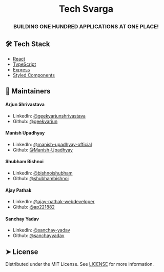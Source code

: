 
# <p align="center">Tech Svarga</p>
  
### <p align="center">BUILDING ONE HUNDRED APPLICATIONS AT ONE PLACE!</p>


## 🛠️ Tech Stack
- [React](https://reactjs.org/)
- [TypeScript](https://www.typescriptlang.org/)
- [Express](https://expressjs.com/)
- [Styled Components](https://styled-components.com/)
  

## 🙇 Maintainers
#### Arjun Shrivastava
- LinkedIn: [@geekyarjunshrivastava](https://www.linkedin.com/in/geekyarjunshrivastava/)
- Github: [@geekyarjun](https://github.com/geekyarjun)

#### Manish Upadhyay
- LinkedIn: [@manish-upadhyay-official](https://www.linkedin.com/in/manish-upadhyay-official/)
- Github: [@Manish-Upadhyay](https://github.com/Manish-Upadhyay)
      
#### Shubham Bishnoi
- LinkedIn: [@bishnoishubham](https://www.linkedin.com/in/bishnoishubham/)
- Github: [@shubhambishnoi](https://github.com/shubhambishnoi)

#### Ajay Pathak
- LinkedIn: [@ajay-pathak-webdeveloper](https://www.linkedin.com/in/ajay-pathak-webdeveloper/)
- Github: [@ap221882](https://github.com/ap221882/)

#### Sanchay Yadav
- LinkedIn: [@sanchay-yadav](https://www.linkedin.com/in/sanchay-yadav-96691116a/)
- Github: [@sanchayyadav](https://github.com/sanchayyadav)


## ➤ License
Distributed under the MIT License. See [LICENSE](https://opensource.org/license/mit/) for more information.
        

    
